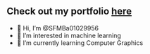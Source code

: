 ## Check out my portfolio [here](https://sfmba01029956.github.io/sfmb/#home)

- 👋 Hi, I’m @SFMBa01029956
- 👀 I’m interested in machine learning
- 🌱 I’m currently learning Computer Graphics
